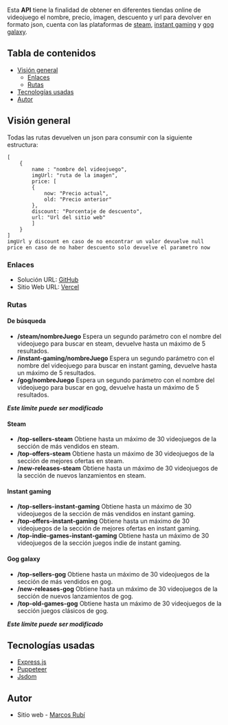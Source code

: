 
Esta **API** tiene la finalidad de obtener en diferentes tiendas online de videojuego el nombre, precio, imagen, descuento y url para devolver en formato json, cuenta con las plataformas de [steam](https://store.steampowered.com/?l=spanish), [instant gaming](https://www.instant-gaming.com/) y [gog galaxy](https://gog.com/).

## Tabla de contenidos

- [Visión general](#visión-general)
  - [Enlaces](#enlaces)
  -  [Rutas](#rutas)
- [Tecnologías usadas](#tecnologías-usadas)
- [Autor](#autor)

## Visión general
Todas las rutas devuelven un json para consumir con la siguiente estructura:
```
[
	{
		name : "nombre del videojuego",
		imgUrl: "ruta de la imagen",
		price: [
		{
			now: "Precio actual",
			old: "Precio anterior"
		},
		discount: "Porcentaje de descuento",
		url: "Url del sitio web"
		]
	}
]
imgUrl y discount en caso de no encontrar un valor devuelve null
price en caso de no haber descuento solo devuelve el parametro now
```

### Enlaces
- Solución URL: [GitHub](https://github.com/MarcosRubi/API-gaming-scraping)
- Sitio Web URL: [Vercel](http://api-gaming-scraping.vercel.app/)

### Rutas
#### De búsqueda
- **/steam/nombreJuego**
Espera un segundo parámetro con el nombre del videojuego para buscar en steam, devuelve hasta un máximo de 5 resultados.
- **/instant-gaming/nombreJuego**
Espera un segundo parámetro con el nombre del videojuego para buscar en instant gaming, devuelve hasta un máximo de 5 resultados.
- **/gog/nombreJuego**
Espera un segundo parámetro con el nombre del videojuego para buscar en gog, devuelve hasta un máximo de 5 resultados.

***Este límite puede ser modificado***

#### Steam
- **/top-sellers-steam**
Obtiene hasta un máximo de 30 videojuegos de la sección de más vendidos en steam.
- **/top-offers-steam**
Obtiene hasta un máximo de 30 videojuegos de la sección de mejores ofertas en steam.
- **/new-releases-steam**
Obtiene hasta un máximo de 30 videojuegos de la sección de nuevos lanzamientos en steam.

#### Instant gaming
- **/top-sellers-instant-gaming**
Obtiene hasta un máximo de 30 videojuegos de la sección de más vendidos en instant gaming.
- **/top-offers-instant-gaming**
Obtiene hasta un máximo de 30 videojuegos de la sección de mejores ofertas en instant gaming.
- **/top-indie-games-instant-gaming**
Obtiene hasta un máximo de 30 videojuegos de la sección juegos indie de instant gaming.

#### Gog galaxy
- **/top-sellers-gog**
Obtiene hasta un máximo de 30 videojuegos de la sección de más vendidos en gog.
- **/new-releases-gog**
Obtiene hasta un máximo de 30 videojuegos de la sección de nuevos lanzamientos de gog.
- **/top-old-games-gog**
Obtiene hasta un máximo de 30 videojuegos de la sección juegos clásicos de gog.

***Este límite puede ser modificado***

## Tecnologías usadas
- [Express.js](https://pptr.dev/) 
- [Puppeteer](https://pptr.dev/) 
- [Jsdom](https://www.npmjs.com/package/jsdom) 

## Autor
- Sitio web - [Marcos Rubí](https://mrubi.vercel.app/)